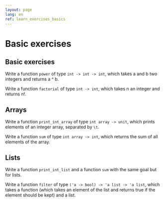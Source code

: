 ```yaml
---
layout: page
lang: en
ref: learn_exercises_basics
---
```


# Basic exercises

## Basic exercises

Write a function `power` of type `int -> int -> int`, which takes a and b two integers and returns a ^ b.

Write a function `factorial` of type `int -> int`, which takes n an integer and returns n!.

## Arrays

Write a function `print_int_array` of type `int array -> unit`, which prints elements of an integer array, separated by `\t`.

Write a function `sum` of type `int array -> int`, which returns the sum of all elements of the array.

## Lists

Write a function `print_int_list` and a function `sum` with the same goal but for lists.

Write a function `filter` of type `('a -> bool) -> 'a list -> 'a list`, which takes a function (which takes an element of the list and returns true if the element should be kept) and a list.
